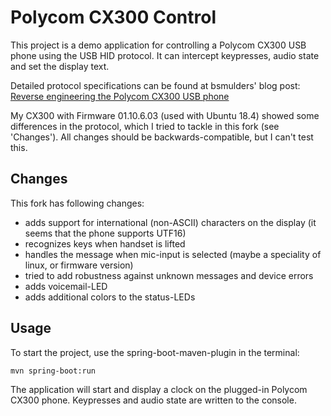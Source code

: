 # Polycom CX300 Control

This project is a demo application for controlling a Polycom CX300 USB phone using the USB HID protocol. It can intercept keypresses, audio state and set the display text. 

Detailed protocol specifications can be found at bsmulders' blog post: [Reverse engineering the Polycom CX300 USB phone](https://bsmulders.com/2018/04/polycom-cx300/)

My CX300 with Firmware 01.10.6.03 (used with Ubuntu 18.4) showed some differences in the protocol, which I tried to tackle in this fork (see 'Changes'). All changes should be backwards-compatible, but I can't test this.

## Changes
This fork has following changes:

* adds support for international (non-ASCII) characters on the display (it seems that the phone supports UTF16)
* recognizes keys when handset is lifted
* handles the message when mic-input is selected (maybe a speciality of linux, or firmware version)
* tried to add robustness against unknown messages and device errors
* adds voicemail-LED
* adds additional colors to the status-LEDs


## Usage

To start the project, use the spring-boot-maven-plugin in the terminal:

    mvn spring-boot:run

The application will start and display a clock on the plugged-in Polycom CX300 phone. Keypresses and audio state are written to the console.

